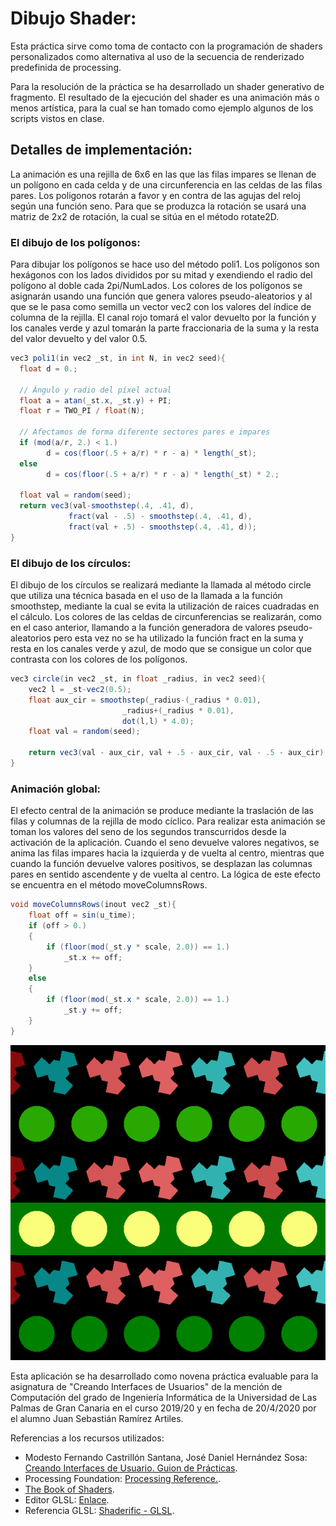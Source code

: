 <h1>Dibujo Shader:</h1>

<p>Esta práctica sirve como toma de contacto con la programación de shaders personalizados como alternativa al uso de la secuencia de renderizado predefinida de processing.</p>

<p>Para la resolución de la práctica se ha desarrollado un shader generativo de fragmento. El resultado de la ejecución del shader es una animación más o menos artística, para la cual se han tomado como ejemplo algunos de los scripts vistos en clase.</p>

<h2>Detalles de implementación:</h2>

<p>La animación es una rejilla de 6x6 en las que las filas impares se llenan de un polígono en cada celda y de una circunferencia en las celdas de las filas pares. Los poligonos rotarán a favor y en contra de las agujas del reloj según una función seno. Para que se produzca la rotación se usará una matriz de 2x2 de rotación, la cual se sitúa en el método rotate2D.</p>

<h3>El dibujo de los polígonos:</h3>

<p>Para dibujar los polígonos se hace uso del método poli1. Los polígonos son hexágonos con los lados divididos por su mitad y exendiendo el radio del polígono al doble cada 2pi/NumLados. Los colores de los polígonos se asignarán usando una función que genera valores pseudo-aleatorios y al que se le pasa como semilla un vector vec2 con los valores del índice de columna de la rejilla. El canal rojo tomará el valor devuelto por la función y los canales verde y azul tomarán la parte fraccionaria de la suma y la resta del valor devuelto y del valor 0.5.</p>

```java
vec3 poli1(in vec2 _st, in int N, in vec2 seed){
  float d = 0.;
  
  // Ángulo y radio del píxel actual
  float a = atan(_st.x, _st.y) + PI;
  float r = TWO_PI / float(N);
  
  // Afectamos de forma diferente sectores pares e impares
  if (mod(a/r, 2.) < 1.)
  		d = cos(floor(.5 + a/r) * r - a) * length(_st);
  else
        d = cos(floor(.5 + a/r) * r - a) * length(_st) * 2.;

  float val = random(seed); 
  return vec3(val-smoothstep(.4, .41, d),
             fract(val - .5) - smoothstep(.4, .41, d),
             fract(val + .5) - smoothstep(.4, .41, d));
}
```
<h3>El dibujo de los círculos:</h3>

<p>El dibujo de los círculos se realizará mediante la llamada al método circle que utiliza una técnica basada en el uso de la llamada a la función smoothstep, mediante la cual se evita la utilización de raices cuadradas en el cálculo. Los colores de las celdas de circunferencias se realizarán, como en el caso anterior, llamando a la función generadora de valores pseudo-aleatorios pero esta vez no se ha utilizado la función fract en la suma  y resta en los canales verde y azul, de modo que se consigue un color que contrasta con los colores de los polígonos.</p>

```java
vec3 circle(in vec2 _st, in float _radius, in vec2 seed){
    vec2 l = _st-vec2(0.5);
    float aux_cir = smoothstep(_radius-(_radius * 0.01),
                         _radius+(_radius * 0.01),
                         dot(l,l) * 4.0);
    float val = random(seed);
    
    return vec3(val - aux_cir, val + .5 - aux_cir, val - .5 - aux_cir);
}
```

<h3>Animación global:</h3>

<p>El efecto central de la animación se produce mediante la traslación de las filas y columnas de la rejilla de modo cíclico. Para realizar esta animación se toman los valores del seno de los segundos transcurridos desde la activación de la aplicación. Cuando el seno devuelve valores negativos, se anima las filas impares hacia la izquierda y de vuelta al centro, mientras que cuando la función devuelve valores positivos, se desplazan las columnas pares en sentido ascendente y de vuelta al centro. La lógica de este efecto se encuentra en el método moveColumnsRows.</p>

```java
void moveColumnsRows(inout vec2 _st){
    float off = sin(u_time);
    if (off > 0.)
    {
        if (floor(mod(_st.y * scale, 2.0)) == 1.)
    		_st.x += off;
    }
    else
    {
        if (floor(mod(_st.x * scale, 2.0)) == 1.)
    		_st.y += off;
    }
}
```

<div align="center">
	<p><img src="./Dibujo_Shader.gif" alt="Dibujo Shader" /></p>
</div>

<p>Esta aplicación se ha desarrollado como novena práctica evaluable para la asignatura de "Creando Interfaces de Usuarios" de la mención de Computación del grado de Ingeniería Informática de la Universidad de Las Palmas de Gran Canaria en el curso 2019/20 y en fecha de 20/4/2020 por el alumno Juan Sebastián Ramírez Artiles.</p>

<p>Referencias a los recursos utilizados:</p>

- Modesto Fernando Castrillón Santana, José Daniel Hernández Sosa: [Creando Interfaces de Usuario. Guion de Prácticas](https://cv-aep.ulpgc.es/cv/ulpgctp20/pluginfile.php/126724/mod_resource/content/25/CIU_Pr_cticas.pdf).
- Processing Foundation: [Processing Reference.](https://processing.org/reference/).
- [The Book of Shaders](https://thebookofshaders.com/). 
- Editor GLSL: [Enlace](https://thebookofshaders.com/edit.php).
- Referencia GLSL: [Shaderific - GLSL](http://www.shaderific.com/glsl/).

